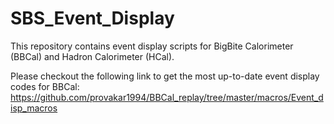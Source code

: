 # SBS_Event_Display
This repository contains event display scripts for BigBite Calorimeter (BBCal) and Hadron Calorimeter (HCal).

Please checkout the following link to get the most up-to-date event display codes for BBCal:
https://github.com/provakar1994/BBCal_replay/tree/master/macros/Event_disp_macros
